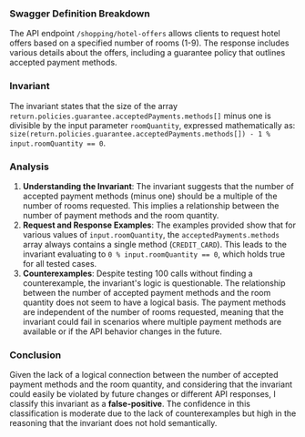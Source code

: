 ### Swagger Definition Breakdown
The API endpoint `/shopping/hotel-offers` allows clients to request hotel offers based on a specified number of rooms (1-9). The response includes various details about the offers, including a guarantee policy that outlines accepted payment methods.

### Invariant
The invariant states that the size of the array `return.policies.guarantee.acceptedPayments.methods[]` minus one is divisible by the input parameter `roomQuantity`, expressed mathematically as:  
`size(return.policies.guarantee.acceptedPayments.methods[]) - 1 % input.roomQuantity == 0`.

### Analysis
1. **Understanding the Invariant**: The invariant suggests that the number of accepted payment methods (minus one) should be a multiple of the number of rooms requested. This implies a relationship between the number of payment methods and the room quantity.
2. **Request and Response Examples**: The examples provided show that for various values of `input.roomQuantity`, the `acceptedPayments.methods` array always contains a single method (`CREDIT_CARD`). This leads to the invariant evaluating to `0 % input.roomQuantity == 0`, which holds true for all tested cases.
3. **Counterexamples**: Despite testing 100 calls without finding a counterexample, the invariant's logic is questionable. The relationship between the number of accepted payment methods and the room quantity does not seem to have a logical basis. The payment methods are independent of the number of rooms requested, meaning that the invariant could fail in scenarios where multiple payment methods are available or if the API behavior changes in the future.

### Conclusion
Given the lack of a logical connection between the number of accepted payment methods and the room quantity, and considering that the invariant could easily be violated by future changes or different API responses, I classify this invariant as a **false-positive**. The confidence in this classification is moderate due to the lack of counterexamples but high in the reasoning that the invariant does not hold semantically.
